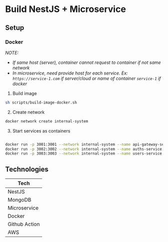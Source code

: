 # Build NestJS + Microservice

## Setup

### Docker

_NOTE:_

- _If same host (server), container cannot request to container if not same network_
- _In microservice, need provide host for each service. Ex: `https://service-1.com` if server/cloud or name of container `service-1` if docker_

1. Build image

```bash
sh scripts/build-image-docker.sh
```

2. Create network

```bash
docker network create internal-system
```

3. Start services as containers

```bash

docker run -p 3001:3001 --network internal-system --name api-gateway-service api-gateway-service
docker run -p 3002:3002 --network internal-system --name auths-service auths-service
docker run -p 3003:3003 --network internal-system --name users-service users-service
```

## Technologies

| Tech          |
| ------------- |
| NestJS        |
| MongoDB       |
| Microservice  |
| Docker        |
| Github Action |
| AWS           |
